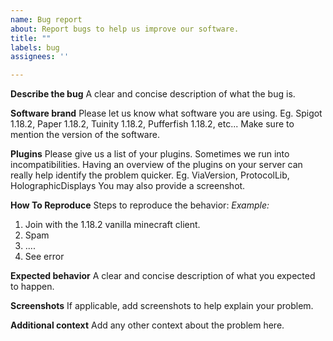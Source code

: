 ```yaml
---
name: Bug report
about: Report bugs to help us improve our software.
title: ""
labels: bug
assignees: ''

---
```


**Describe the bug**
A clear and concise description of what the bug is.

**Software brand**
Please let us know what software you are using.
Eg. Spigot 1.18.2, Paper 1.18.2, Tuinity 1.18.2, Pufferfish 1.18.2, etc...
Make sure to mention the version of the software.

**Plugins**
Please give us a list of your plugins. Sometimes we run into incompatibilities. Having an overview of the plugins on your server can really help identify the problem quicker.
Eg. ViaVersion, ProtocolLib, HolographicDisplays
You may also provide a screenshot.

**How To Reproduce**
Steps to reproduce the behavior:
*Example:*
1. Join with the 1.18.2 vanilla minecraft client.
2. Spam
3. ....
4. See error

**Expected behavior**
A clear and concise description of what you expected to happen.

**Screenshots**
If applicable, add screenshots to help explain your problem.

**Additional context**
Add any other context about the problem here.
